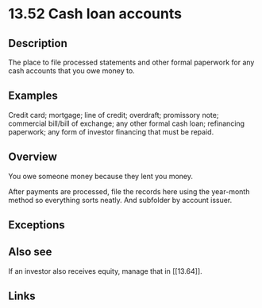 # 13.52 Cash loan accounts

## Description

The place to file processed statements and other formal paperwork for any cash accounts that you owe money to.

## Examples

Credit card; mortgage; line of credit; overdraft; promissory note; commercial bill/bill of exchange; any other formal cash loan; refinancing paperwork; any form of investor financing that must be repaid.

## Overview

You owe someone money because they lent you money.

After payments are processed, file the records here using the year-month method so everything sorts neatly. And subfolder by account issuer.

## Exceptions

## Also see

If an investor also receives equity, manage that in [[13.64]].


## Links

